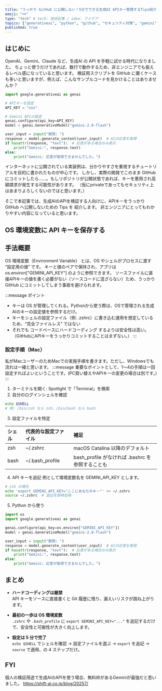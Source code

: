 ```yaml
---
title: "うっかり GitHub に公開しない！5分でできる生成AI APIキー管理するTips紹介"
emoji: "🗝️"
type: "tech" # tech: 技術記事 / idea: アイデア
topics: ["generativeai", "python", "github", "セキュリティ対策", "gemini"]
published: true
---
```



## はじめに

OpenAI、Gemini、Claude など、生成AI の API を手軽に試せる時代になりました。
ちょっと使うだけであれば、数行で動作するため、非エンジニアでも扱えるレベル感になっていると思います。
検証用スクリプトを GitHub に置くケースも多いと思いますが、例えば、こんなサンプルコードを見かけることはありませんか？

```python
import google.generativeai as genai

# APIキーを設定
API_KEY = "xxx"

# Gemini APIの設定
genai.configure(api_key=API_KEY)
model = genai.GenerativeModel("gemini-2.0-flash")

user_input = input("質問: ")
response = model.generate_content(user_input)  # AIの応答を取得
if hasattr(response, "text"):  # 応答がある場合のみ表示
    print("Gemini:", response.text)
else:
    print("Gemini: 応答が取得できませんでした。")
```

インターネットに公開されている実装例は、分かりやすさを重視するチュートリアルを目的に書かれたものが中心です。
しかし、実際の開発でこのまま GitHub にコミットしたら……。もしリポジトリが公開状態であれば、キーを悪用され高額請求が発生する可能性があります。
（仮にprivateであってもセキュリティ上はあまりよろしくないのではと思います。）

そこで本記事では、生成AIのAPIを検証する人向けに、APIキーをうっかり GitHub へ公開しないための Tips を 紹介します。
非エンジニアにとってもわかりやすい内容になっていると思います。

## OS 環境変数に API キーを保存する

## 手法概要

OS 環境変数（Environment Variable） とは、OS やシェルがプロセスに渡す “設定用の値” です。
キーと値のペアで保持され、アプリは os.environ["GEMINI_API_KEY"] のように参照できます。
ソースファイルに直接APIキーの値を書く必要がない（ソースコードに混ざらない）ため、うっかり GitHub にコミットしてしまう事故を避けられます。

:::message
ポイント
* キーは OS が管理してくれる。Pythonから使う際は、OSで管理される生成AIのキーの設定値を参照するだけ。
* キーをシェルの設定ファイル（例: .zshrc）に書き込む運用を想定しているため、“完全ファイルレス” ではない
* それでも コードベースにハードコーディング するよりは安全性は高い。（GitHubにAPIキーをうっかりコミットすることはまずない。）
:::

### 設定手順（Mac）

私がMacユーザーのためMacでの実施手順を書きます。ただし、Windowsでも流れは一緒と思います。
:::message
重要なポイントとして、1〜4の手順は一回設定すればよいということです。(PC買い替えやAPIキーの変更の場合は別です。)
:::

1.	ターミナルを開く: Spotlight で「Terminal」を検索
2. 自分のログインシェルを確認

```bash
echo $SHELL
# 例: /bin/zsh なら zsh、/bin/bash なら bash
```

3. 設定ファイルを特定

|シェル|代表的な設定ファイル|補足|
|:----|:----|:----|
|zsh|~/.zshrc|macOS Catalina 以降のデフォルト|
|bash|~/.bash_profile|bash_profile がなければ .bashrc を参照することも|

4. API キーを追記
例として環境変数名を GEMINI_API_KEY とします。
```bash
# zsh の場合
echo 'export GEMINI_API_KEY="ここにあなたのキー"' >> ~/.zshrc
source ~/.zshrc  # 追記を即時反映
```
5. Python から使う

```python
import os
import google.generativeai as genai

genai.configure(api_key=os.environ["GEMINI_API_KEY"])
model = genai.GenerativeModel("gemini-2.0-flash")

user_input = input("質問: ")
response = model.generate_content(user_input)  # AIの応答を取得
if hasattr(response, "text"):  # 応答がある場合のみ表示
    print("Gemini:", response.text)
else:
    print("Gemini: 応答が取得できませんでした。")
```

## まとめ

- **ハードコーディングは厳禁**  
  API キーをソースに直接書くと Git 履歴に残り、漏えいリスクが跳ね上がります。

- **最初の一歩は OS 環境変数**  
  `.zshrc` や `.bash_profile` に `export GEMINI_API_KEY="..."` を追記するだけで、安全性と可搬性が大きく向上します。

- **設定は 5 分で完了**  
  `echo $SHELL` でシェルを確認 → 設定ファイルを選ぶ → `export` を追記 → `source` で適用、の 4 ステップだけ。


## FYI

個人の検証用途で生成AIのAPIを使う場合、無料枠があるGeminiが最強だと思いました。
https://shift-ai.co.jp/blog/20257/